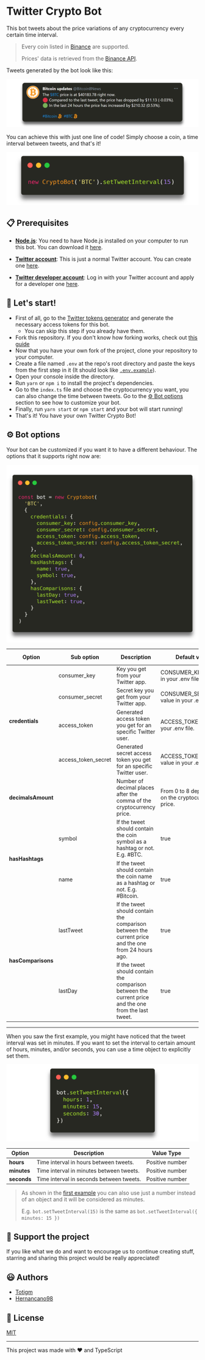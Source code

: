 # Twitter Crypto Bot

This bot tweets about the price variations of any cryptocurrency every certain time interval.

> Every coin listed in [Binance](https://www.binance.com) are supported.
>
> Prices' data is retrieved from the [Binance API](https://github.com/binance/binance-spot-api-docs/blob/master/rest-api.md).

Tweets generated by the bot look like this:

[![Tweet image](./docs/assets/tweet.png)](https://twitter.com/Bitcoin8News)

You can achieve this with just one line of code! Simply choose a coin, a time interval between tweets, and that's it!

![Crypto bot initialization](./docs/assets/cryptoBot.png)

## 📋 Prerequisites

-   [**Node.js**](https://nodejs.org): You need to have Node.js installed on your computer to run this bot. You can download it [here](https://nodejs.org/en/download).

-   [**Twitter account**](https://twitter.com/): This is just a normal Twitter account. You can create one [here](https://twitter.com/i/flow/signup).

-   [**Twitter developer account**](https://developer.twitter.com): Log in with your Twitter account and apply for a developer one [here](https://developer.twitter.com/en/apply-for-access).

## 🎉 Let's start!

-   First of all, go to the [Twitter tokens generator](https://github.com/totigm/twitter-tokens-generator) and generate the necessary access tokens for this bot.
    -   You can skip this step if you already have them.
-   Fork this repository. If you don't know how forking works, check out [this guide](https://guides.github.com/activities/forking)
-   Now that you have your own fork of the project, clone your repository to your computer.
-   Create a file named `.env` at the repo's root directory and paste the keys from the first step in it (It should look like [`.env.example`](.env.example)).
-   Open your console inside the directory.
-   Run `yarn` or `npm i` to install the project's dependencies.
-   Go to the `index.ts` file and choose the cryptocurrency you want, you can also change the time between tweets. Go to the [⚙️ Bot options](#⚙️-bot-options) section to see how to customize your bot.
-   Finally, run `yarn start` or `npm start` and your bot will start running!
-   That's it! You have your own Twitter Crypto Bot!

## ⚙️ Bot options

Your bot can be customized if you want it to have a different behaviour. The options that it supports right now are:

![Crypto bot options](./docs/assets/options.png)

<table>
    <thead>
        <tr>
            <th>Option</th>
            <th>Sub option</th>
            <th>Description</th>
            <th>Default value</th>
            <th>Value type</th>
        </tr>
    </thead>
    <tbody>
        <div id="credentials">
            <tr>
                <td rowspan="5">
                    <b>credentials</b>
                </td>
            </tr>
            <tr>
                <td>consumer_key</td>
                <td>Key you get from your Twitter app.</td>
                <td>CONSUMER_KEY value in your .env file.</td>
                <td>String</td>
            </tr>
            <tr>
                <td>consumer_secret</td>
                <td>Secret key you get from your Twitter app.</td>
                <td>CONSUMER_SECRET value in your .env file.</td>
                <td>String</td>
            </tr>
            <tr>
                <td>access_token</td>
                <td>Generated access token you get for an specific Twitter user.</td>
                <td>ACCESS_TOKEN value in your .env file.</td>
                <td>String</td>
            </tr>
            <tr>
                <td>access_token_secret</td>
                <td>Generated secret access token you get for an specific Twitter user.</td>
                <td>ACCESS_TOKEN_SECRET value in your .env file.</td>
                <td>String</td>
            </tr>
        </div>
        <div id="decimalsAmount">
            <tr>
                <td><b>decimalsAmount</b></td>
                <td></td>
                <td>
                    Number of decimal places after the comma of the cryptocurrency price.
                </td>
                <td>From 0 to 8 depending on the cryptocurrency price.</td>
                <td>Positive number</td>
            </tr>
        </div>
        <div id="hasHashtags">
            <tr>
                <td rowspan="3">
                    <b>hasHashtags</b>
                </td>
            </tr>
            <tr>
                <td>symbol</td>
                <td>If the tweet should contain the coin symbol as a hashtag or not. E.g. #BTC.</td>
                <td>true</td>
                <td>Boolean</td>
            </tr>
            <tr>
                <td>name</td>
                <td>
                    If the tweet should contain the coin name as a hashtag or not. E.g. #Bitcoin.
                </td>
                <td>true</td>
                <td>Boolean</td>
            </tr>
        </div>
        <div id="hasComparisons">
            <tr>
                <td rowspan="3">
                    <b>hasComparisons</b>
                </td>
            </tr>
            <tr>
                <td>lastTweet</td>
                <td>
                    If the tweet should contain the comparison between the current price and the one
                    from 24 hours ago.
                </td>
                <td>true</td>
                <td>Boolean</td>
            </tr>
            <tr>
                <td>lastDay</td>
                <td>
                    If the tweet should contain the comparison between the current price and the one
                    from the last tweet.
                </td>
                <td>true</td>
                <td>Boolean</td>
            </tr>
        </div>
    </tbody>
</table>

<hr/>

When you saw the first example, you might have noticed that the tweet interval was set in minutes. If you want to set the interval to certain amount of hours, minutes, and/or seconds, you can use a time object to explicitly set them.

![Set tweet interval option](./docs/assets/intervalOptions.png)

| Option      | Description                              | Value Type      |
| ----------- | ---------------------------------------- | --------------- |
| **hours**   | Time interval in hours between tweets.   | Positive number |
| **minutes** | Time interval in minutes between tweets. | Positive number |
| **seconds** | Time interval in seconds between tweets. | Positive number |

> As shown in the [first example](#twitter-cryptobot) you can also use just a number instead of an object and it will be considered as minutes.
>
> E.g. `bot.setTweetInterval(15)` is the same as `bot.setTweetInterval({ minutes: 15 })`

## 💖 Support the project

If you like what we do and want to encourage us to continue creating stuff, starring and sharing this project would be really appreciated!

## 😃 Authors

-   [Totigm](https://github.com/totigm)
-   [Hernancano98](https://github.com/Hernancano98)

## 📄 License

[MIT](./LICENSE)

<hr />

This project was made with ❤ and TypeScript
